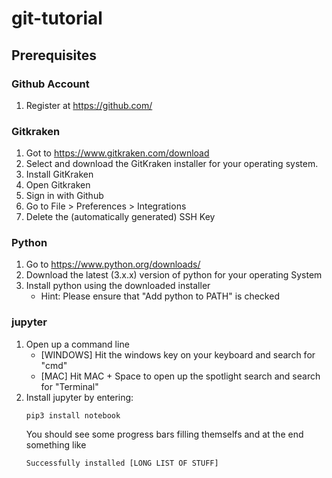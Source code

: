 # git-tutorial

## Prerequisites

### Github Account
1. Register at https://github.com/


### Gitkraken
1. Got to https://www.gitkraken.com/download
1. Select and download the GitKraken installer for your operating system.
1. Install GitKraken
1. Open Gitkraken
1. Sign in with Github
1. Go to File > Preferences > Integrations
1. Delete the (automatically generated) SSH Key


### Python
1. Go to https://www.python.org/downloads/
1. Download the latest (3.x.x) version of python for your operating System
1. Install python using the downloaded installer
	- Hint: Please ensure that "Add python to PATH" is checked


### jupyter
1. Open up a command line
	- [WINDOWS] Hit the windows key on your keyboard and search for "cmd"
	- [MAC] Hit MAC + Space to open up the spotlight search and search for "Terminal"
1. Install jupyter by entering:
	```
	pip3 install notebook
	```
	You should see some progress bars filling themselfs and at the end something like
	```
	Successfully installed [LONG LIST OF STUFF]
	```
